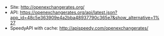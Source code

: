 * Site: http://openexchangerates.org/
* API: https://openexchangerates.org/api/latest.json?app_id=48c5e363909e4a2bba48937790c365e7&show_alternative=1%27
* SpeedyAPI with cache: http://apispeedy.com/openexchangerates/